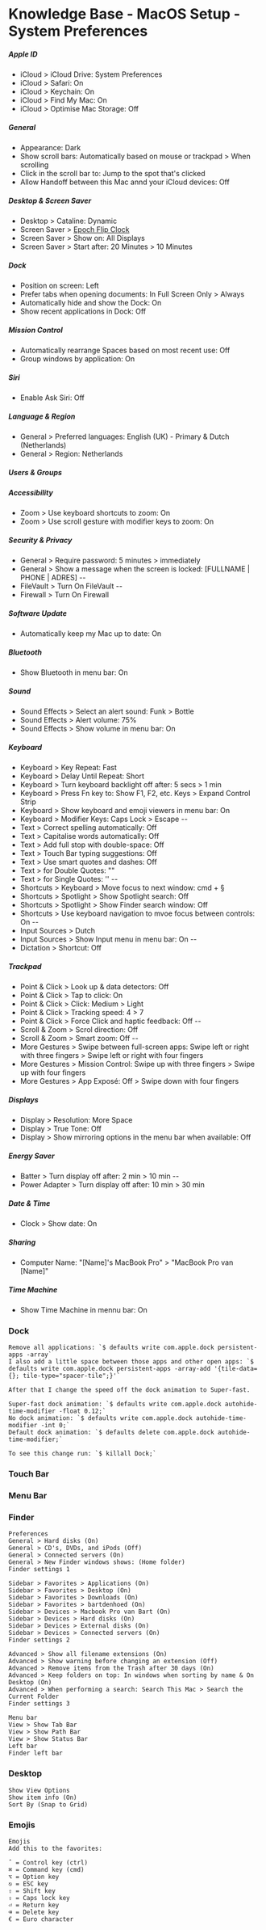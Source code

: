# Knowledge Base - MacOS Setup - System Preferences


##### Apple ID
- iCloud > iCloud Drive: System Preferences 
- iCloud > Safari: On
- iCloud > Keychain: On
- iCloud > Find My Mac: On
- iCloud > Optimise Mac Storage: Off

##### General
- Appearance: Dark
- Show scroll bars: Automatically based on mouse or trackpad > When scrolling
- Click in the scroll bar to: Jump to the spot that's clicked
- Allow Handoff between this Mac annd your iCloud devices: Off

##### Desktop & Screen Saver
- Desktop > Cataline: Dynamic
- Screen Saver > [Epoch Flip Clock](https://github.com/chrstphrknwtn/epoch-flip-clock-screensaver)
- Screen Saver > Show on: All Displays
- Screen Saver > Start after: 20 Minutes > 10 Minutes

##### Dock
- Position on screen: Left
- Prefer tabs when opening documents: In Full Screen Only > Always
- Automatically hide and show the Dock: On
- Show recent applications in Dock: Off

##### Mission Control
- Automatically rearrange Spaces based on most recent use: Off
- Group windows by application: On

##### Siri
- Enable Ask Siri: Off

##### Language & Region
- General > Preferred languages: English (UK) - Primary & Dutch (Netherlands)
- General > Region: Netherlands

##### Users & Groups


##### Accessibility
- Zoom > Use keyboard shortcuts to zoom: On
- Zoom > Use scroll gesture with modifier keys to zoom: On

##### Security & Privacy
- General > Require password: 5 minutes > immediately
- General > Show a message when the screen is locked: [FULLNAME | PHONE | ADRES]
--
- FileVault > Turn On FileVault
--
- Firewall > Turn On Firewall

##### Software Update
- Automatically keep my Mac up to date: On

##### Bluetooth
- Show Bluetooth in menu bar: On

##### Sound
- Sound Effects > Select an alert sound: Funk > Bottle
- Sound Effects > Alert volume: 75%
- Sound Effects > Show volume in menu bar: On

##### Keyboard
- Keyboard > Key Repeat: Fast
- Keyboard > Delay Until Repeat: Short
- Keyboard > Turn keyboard backlight off after: 5 secs > 1 min
- Keyboard > Press Fn key to: Show F1, F2, etc. Keys > Expand Control Strip
- Keyboard > Show keyboard and emoji viewers in menu bar: On
- Keyboard > Modifier Keys: Caps Lock > Escape
--
- Text > Correct spelling automatically: Off
- Text > Capitalise words automatically: Off
- Text > Add full stop with double-space: Off
- Text > Touch Bar typing suggestions: Off
- Text > Use smart quotes and dashes: Off
- Text > for Double Quotes: ""
- Text > for Single Quotes: ''
--
- Shortcuts > Keyboard > Move focus to next window: cmd + §
- Shortcuts > Spotlight > Show Spotlight search: Off
- Shortcuts > Spotlight > Show Finder search window: Off
- Shortcuts > Use keyboard navigation to mvoe focus between controls: On
--
- Input Sources > Dutch
- Input Sources > Show Input menu in menu bar: On
--
- Dictation > Shortcut: Off

##### Trackpad
- Point & Click > Look up & data detectors: Off
- Point & Click > Tap to click: On
- Point & Click > Click: Medium > Light
- Point & Click > Tracking speed: 4 > 7
- Point & Click > Force Click and haptic feedback: Off
--
- Scroll & Zoom > Scrol direction: Off
- Scroll & Zoom > Smart zoom: Off
--
- More Gestures > Swipe between full-screen apps: Swipe left or right with three fingers > Swipe left or right with four fingers
- More Gestures > Mission Control: Swipe up with three fingers > Swipe up with four fingers
- More Gestures > App Exposé: Off > Swipe down with four fingers

##### Displays
- Display > Resolution: More Space
- Display > True Tone: Off
- Display > Show mirroring options in the menu bar when available: Off

##### Energy Saver
- Batter > Turn display off after: 2 min > 10 min
--
- Power Adapter > Turn display off after: 10 min > 30 min

##### Date & Time
- Clock > Show date: On

##### Sharing
- Computer Name: "[Name]'s MacBook Pro" > "MacBook Pro van [Name]"

##### Time Machine
- Show Time Machine in mennu bar: On


### Dock
```
Remove all applications: `$ defaults write com.apple.dock persistent-apps -array`
I also add a little space between those apps and other open apps: `$ defaults write com.apple.dock persistent-apps -array-add '{tile-data={}; tile-type="spacer-tile";}'`

After that I change the speed off the dock animation to Super-fast.

Super-fast dock animation: `$ defaults write com.apple.dock autohide-time-modifier -float 0.12;`
No dock animation: `$ defaults write com.apple.dock autohide-time-modifier -int 0;`
Default dock animation: `$ defaults delete com.apple.dock autohide-time-modifier;`

To see this change run: `$ killall Dock;`
```

### Touch Bar

### Menu Bar

### Finder
```
Preferences
General > Hard disks (On)
General > CD's, DVDs, and iPods (Off)
General > Connected servers (On)
General > New Finder windows shows: (Home folder)
Finder settings 1

Sidebar > Favorites > Applications (On)
Sidebar > Favorites > Desktop (On)
Sidebar > Favorites > Downloads (On)
Sidebar > Favorites > bartdenhoed (On)
Sidebar > Devices > Macbook Pro van Bart (On)
Sidebar > Devices > Hard disks (On)
Sidebar > Devices > External disks (On)
Sidebar > Devices > Connected servers (On)
Finder settings 2

Advanced > Show all filename extensions (On)
Advanced > Show warning before changing an extension (Off)
Advanced > Remove items from the Trash after 30 days (On)
Advanced > Keep folders on top: In windows when sorting by name & On Desktop (On)
Advanced > When performing a search: Search This Mac > Search the Current Folder
Finder settings 3

Menu bar
View > Show Tab Bar
View > Show Path Bar
View > Show Status Bar
Left bar
Finder left bar
```

### Desktop
```
Show View Options
Show item info (On)
Sort By (Snap to Grid)
```

### Emojis
```
Emojis
Add this to the favorites:

ˆ = Control key (ctrl)
⌘ = Command key (cmd)
⌥ = Option key
⎋ = ESC key
⇧ = Shift key
⇪ = Caps lock key
⏎ = Return key
⌫ = Delete key
€ = Euro character
```
